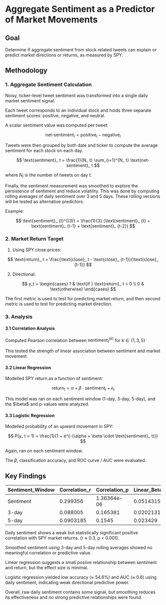 # Aggregate Sentiment as a Predictor of Market Movements

## Goal
Determine if aggregate sentiment from stock related tweets can explain or predict market directions or returns, as measured by SPY.


## Methodology

### 1. Aggregate Sentiment Calculation
Noisy, ticker-level tweet sentiment was transformed into a single daily market sentiment signal.

Each tweet corresponds to an individual stock and holds three separate sentiment scores: positive, negative, and neutral.

A scalar sentiment value was computed per tweet:

$$
\text{net-sentiment}_i = \text{positive}_i - \text{negative}_i
$$

Tweets were then grouped by both date and ticker to compute the average sentiment for each stock on each day. 

$$
\text{sentiment}_ t = \frac{1}{N_ t} \sum_{i=1}^{N_ t} \text{net-sentiment}_ t
$$

where $N_t$ is the number of tweets on day $t$.

Finally, the sentiment measurement was smoothed to explore the persistence of sentiment and reduce volatility.
This was done by computing rolling averages of daily sentiment over 3 and 5 days. These rolling versions will be tested as alternative predictors.

Example: 

$$
\text{sentiment}_ {t}^{(3)} = \frac{1}{3} (\text{sentiment}_ {t} + \text{sentiment}_ {t-1} + \text{sentiment}_ {t-2})
$$

### 2. Market Return Target
1. Using SPY close prices:

$$
\text{return}_ t = \frac{\text{close}_ t - \text{close}_ {t-1}}{\text{close}_ {t-1}}
$$

2. Directional:

$$
y_t = 
\begin{cases}
1 & \text{if } \text{return}_ t > 0 \\
0 & \text{otherwise}
\end{cases}
$$

The first metric is used to test for predicting market return, and then second metric is used to test for predicting market direction.

### 3. Analysis
#### 3.1 Correlation Analysis
Computed Pearson correlation between $\text{sentiment}_ {t}^{(k)}$ for $k \in \{1, 3, 5\}$

This tested the strength of linear association between sentiment and market movement.

#### 3.2 Linear Regression
Modelled SPY return as a function of sentiment:

$$
\text{return}_ {t} = \alpha + \beta \cdot \text{sentiment}_ {t} + \epsilon_t
$$

This model was ran on each sentiment window (1-day, 3-day, 5-day), and the $\beta\$ and p-values were analyzed.

#### 3.3 Logistic Regression
Modelled probability of an upward movement in SPY:

$$
P(y_ t = 1) = \frac{1}{1 + e^{-(\alpha + \beta \cdot \text{sentiment}_ t)}}
$$

Again, ran on each sentiment window.

The $\beta$, classification accuracy, and ROC curve / AUC were evaluated.


## Key Findings
|Sentiment_Window|Correlation_r|Correlation_p|Linear_Beta|Linear_Intercept|Logistic_Beta|Logistic_Intercept|Accuracy|AUC|
|-|-|-|-|-|-|-|-|-|
|Sentiment|0.299356|1.36364e-06|0.0514315|-0.0121737|1.41742|-0.361369|0.545817|0.601944|
|3-day|0.088005|0.165381|0.0202131|-0.00526394|0.291624|-0.115944|0.516|0.528753|
|5-day|0.0903185|0.1545|0.023429|-0.00614271|0.269796|-0.112304|0.512|0.529073|

Daily sentiment shows a weak but statistically significant positive correlation with SPY market returns. (r $\approx$ 0.3, p < 0.001).

Smoothed sentiment using 3-day and 5-day rolling averages showed no meaningful correlation or predictive value.

Linear regression suggests a small posiive relationship between sentiment and return, but the effect size is minimal.

Logistic regression yielded low accuracy ($\approx$ 54.6%) and AUC ($\approx$ 0.6) using daily sentiment, indicating weak directional predictive power.

Overall, raw daily sentiment contains some signal, but smoothing reduces its effectiveness and no strong predictive relationships were found.